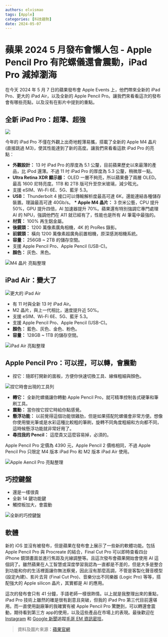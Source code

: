 ```yaml
---
authors: elvismao
tags: [Apple]
categories: [科技趨勢]
date: 2024-05-07
---
```


# 蘋果 2024 5 月發布會懶人包 - Apple Pencil Pro 有陀螺儀還會震動，iPad Pro 減掉瀏海

在今天 2024 年 5 月 7 日的蘋果發布會 Apple Events 上，他們帶來全新的 iPad Pro、更大的 iPad Air，以及全新的 Apple Pencil Pro。讓我們來看看這次的發布會有哪些亮點，以及沒有在影片中提到的重點。

## 全新 iPad Pro：超薄、超強

![](look-pro.webp)

今年的 iPad Pro 不僅在外觀上出奇地輕薄易攜，搭載了全新的 Apple M4 晶片 (直接跳過 M3)，使其性能達到了新的高度。讓我們來看看這款 iPad Pro 的亮點：

- **外觀設計：** 13 吋 iPad Pro 的厚度為 5.1 公釐，目前蘋果歷史以來最薄的產品，比 iPod 還薄。不過 11 吋 iPad Pro 的厚度為 5.3 公釐，稍微厚一點。
- **Ultra Retina XDR 顯示器：** OLED 一層不夠亮，所以蘋果疊了兩層 OLED。最高 1600 尼特亮度。1TB 和 2TB 版可升至奈米玻璃，減少眩光。
- 支援 eSIM、Wi-Fi 6E、5G、藍牙 5.3。
- **USB：** Thunderbolt 4 接口可以傳輸解析度最高可達 6K，還能連結各種儲存裝置。理論最高可達 40Gb/s。 **\* Apple M4 晶片：** 3 奈米公藝，CPU 提升 50%，GPU 提升四倍，AI 加速器提升 70%。蘋果還有特別強調它專門處理 AI 的 NPU，強調他們在 A11 就已經有了，性能也是所有 AI 筆電中最強的。
- **材質：** 100% 再生鋁金屬。
- **後鏡頭：** 1200 萬像素廣角相機，4K 的 ProRes 錄影。
- **前鏡頭：** 橫向 1200 萬像素超廣角前置相機，原深感測相機系統。
- **容量：** 256GB ~ 2TB 的儲存空間。
- 支援 Apple Pencil Pro、Apple Pencil (USB-C)。
- **顏色：** 灰色、黑色。

![M4 晶片 亮點整理](m4.webp)

## iPad Air：變大了

![更大的 iPad Air](big-air.webp)

- 有 11 吋與全新 13 吋 iPad Air。
- M2 晶片，與上一代相比，速度提升近 50%。
- 支援 eSIM、Wi-Fi 6E、5G、藍牙 5.3。
- 支援 Apple Pencil Pro、Apple Pencil (USB-C)。
- **顏色：** 藍色、灰色、金色、粉色。
- **容量：** 128GB ~ 1TB 的儲存空間。

![iPad Air 亮點整理](air.webp)

## Apple Pencil Pro：可以捏，可以轉，會震動

- 捏它：隨即打開新的面板，方便你快速切換工具、線條粗細與顏色。

![捏它時會出現的工具列](pencil-menu.webp)

- **轉它：** 全新陀螺儀讓你轉動 Apple Pencil Pro，就可精準控制各式硬筆和筆刷工具。
- **震動：** 當你按它捏它時給你點感覺。
- **懸浮功能：** 以前覺得這個功能很雞肋，但是如果搭配陀螺儀會非常方便。想像你使用螢光筆或是水彩這種比較粗的筆刷，旋轉不同角度粗細和方向都不同，這時候懸浮功能就非常好用了。
- **尋找我的 Pencil：** 這麼貴又這麼容易掉，必須的。

Apple Pencil Pro 定價為 4390 元，Apple Pencil 2 價格相同，不過 Apple Pencil Pro 只限定 M4 版本 iPad Pro 和 M2 版本 iPad Air 使用。

![Apple Aencil Pro 亮點整理](pencil.webp)

## 巧控鍵盤

- 還是一樣很貴
- 全新 14 鍵功能鍵
- 觸控板加大，會震動

![全新的巧控鍵盤](magic_keyboard.webp)

## 軟體

新的 iOS 並沒有被發布，但是蘋果在發布會上展示了一些新的軟體功能。包括 Apple Pencil Pro 與 Procreate 的結合，Final Cut Pro 可以即時查看四台 iPhone 鏡頭畫面並進行焦距及光線調整等。且這次發布會蘋果開始會使用 AI 這個詞了。雖然蘋果在人工智慧或深度學習我認為一直都是不差的，但是大多是整合到功能和你的生活裡面讓你無法察覺，因此沒有那麼高調，不管是客製化聲音模型 (設定內建)、影片去背 (Final Cut Pro)、音樂分出不同樂器 (Logic Pro) 等等，搭配強大的 Apple silicon 晶片，其實都是 AI 的應用。

這次的發布會只有 41 分鐘，手語老師一樣很熱情。以上就是我整理出來的重點，iPad Pro 技術上雖然的確是很有創意且突破，但我的 iPad Pro 第三代目前還堪用。而一直使用副廠筆的我確實有被 Apple Pencil Pro 驚艷到，可以轉還會震動，期待看到第三方 app的使用，以及這些產品在市場上的表現。最後歡迎在 [Instagram](https://www.instagram.com/emtech.cc) 和 [Google 新聞](https://news.google.com/publications/CAAqBwgKMKXLvgswsubVAw?ceid=TW:zh-Hant&oc=3)追蹤[毛哥 EM 資訊密技](https://emtech.cc/)。

> 資料及圖片來源：[蘋果官網](https://www.apple.com/tw/)
